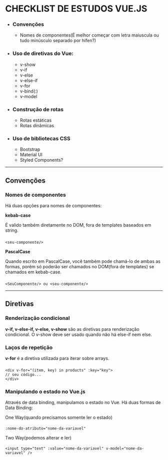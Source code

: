 # CHECKLIST DE ESTUDOS VUE.JS

- ### Convenções

  - Nomes de componentes(É melhor começar com letra maiuscula ou tudo minúsculo separado por hífen?)

- ### Uso de diretivas do Vue:

  - v-show
  - v-if
  - v-else
  - v-else-if
  - v-for
  - v-bind(:)
  - v-model

- ### Construção de rotas

  - Rotas estáticas
  - Rotas dinâmicas

- ### Uso de bibliotecas CSS
  - Bootstrap
  - Material UI
  - Styled Components?

---

## **Convenções**

### **Nomes de componentes**

Há duas opções para nomes de componentes:

**kebab-case**

É valido também diretamente no DOM, fora de templates baseados em string.

###

    <seu-componente/>

**PascalCase**

Quando escrito em PascalCase, você também pode chamá-lo de ambas as formas, porém só poderão ser chamados no DOM(fora de templates) se chamados em kebab-case.

###

    <SeuComponente/> ou <seu-componente/>

---

## **Diretivas**

### **Renderização condicional**

**v-if, v-else-if, v-else, v-show** são as diretivas para renderização condicional. O v-show deve ser usado quando não há else-if nem else.

### **Laços de repetição**

**v-for** é a diretiva utilizada para iterar sobre arrays.

###

    <div v-for="(item, key) in products" :key="key">
    // seu código...
    </div>

### **Manipulando o estado no Vue.js**

Através de data binding, manipulamos o estado no Vue. Há duas formas de Data Binding:

One Way(quando precisamos somente ler o estado)

####

    :nome-do-atributo="nome-da-variavel"

Two Way(podemos alterar e ler)

####

    <input type="text" :value="nome-da-variavel" v-model="nome-da-variavel" />
